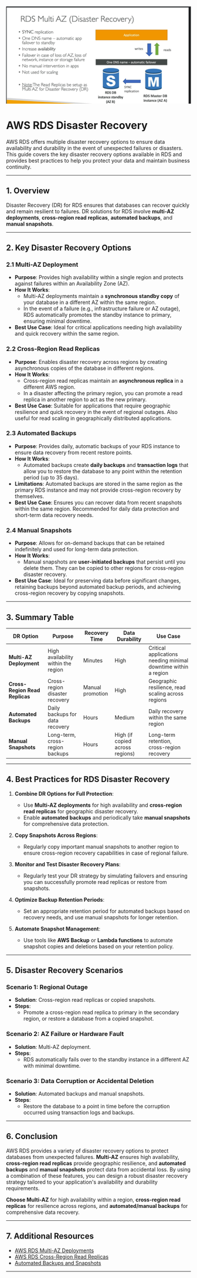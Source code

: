 ![alt text](image.png)


# AWS RDS Disaster Recovery

AWS RDS offers multiple disaster recovery options to ensure data availability and durability in the event of unexpected failures or disasters. This guide covers the key disaster recovery options available in RDS and provides best practices to help you protect your data and maintain business continuity.

---

## 1. Overview

Disaster Recovery (DR) for RDS ensures that databases can recover quickly and remain resilient to failures. DR solutions for RDS involve **multi-AZ deployments**, **cross-region read replicas**, **automated backups**, and **manual snapshots**.

---

## 2. Key Disaster Recovery Options

### 2.1 Multi-AZ Deployment
- **Purpose**: Provides high availability within a single region and protects against failures within an Availability Zone (AZ).
- **How It Works**: 
  - Multi-AZ deployments maintain a **synchronous standby copy** of your database in a different AZ within the same region.
  - In the event of a failure (e.g., infrastructure failure or AZ outage), RDS automatically promotes the standby instance to primary, ensuring minimal downtime.
- **Best Use Case**: Ideal for critical applications needing high availability and quick recovery within the same region.

### 2.2 Cross-Region Read Replicas
- **Purpose**: Enables disaster recovery across regions by creating asynchronous copies of the database in different regions.
- **How It Works**:
  - Cross-region read replicas maintain an **asynchronous replica** in a different AWS region.
  - In a disaster affecting the primary region, you can promote a read replica in another region to act as the new primary.
- **Best Use Case**: Suitable for applications that require geographic resilience and quick recovery in the event of regional outages. Also useful for read scaling in geographically distributed applications.

### 2.3 Automated Backups
- **Purpose**: Provides daily, automatic backups of your RDS instance to ensure data recovery from recent restore points.
- **How It Works**:
  - Automated backups create **daily backups** and **transaction logs** that allow you to restore the database to any point within the retention period (up to 35 days).
- **Limitations**: Automated backups are stored in the same region as the primary RDS instance and may not provide cross-region recovery by themselves.
- **Best Use Case**: Ensures you can recover data from recent snapshots within the same region. Recommended for daily data protection and short-term data recovery needs.

### 2.4 Manual Snapshots
- **Purpose**: Allows for on-demand backups that can be retained indefinitely and used for long-term data protection.
- **How It Works**:
  - Manual snapshots are **user-initiated backups** that persist until you delete them. They can be copied to other regions for cross-region disaster recovery.
- **Best Use Case**: Ideal for preserving data before significant changes, retaining backups beyond automated backup periods, and achieving cross-region recovery by copying snapshots.

---

## 3. Summary Table

| DR Option                  | Purpose                               | Recovery Time | Data Durability | Use Case                                 |
|----------------------------|---------------------------------------|---------------|-----------------|------------------------------------------|
| **Multi-AZ Deployment**    | High availability within the region   | Minutes       | High            | Critical applications needing minimal downtime within a region |
| **Cross-Region Read Replicas** | Cross-region disaster recovery       | Manual promotion | High            | Geographic resilience, read scaling across regions |
| **Automated Backups**      | Daily backups for data recovery       | Hours         | Medium          | Daily recovery within the same region    |
| **Manual Snapshots**       | Long-term, cross-region backups       | Hours         | High (if copied across regions) | Long-term retention, cross-region recovery |

---

## 4. Best Practices for RDS Disaster Recovery

1. **Combine DR Options for Full Protection**:
   - Use **Multi-AZ deployments** for high availability and **cross-region read replicas** for geographic disaster recovery.
   - Enable **automated backups** and periodically take **manual snapshots** for comprehensive data protection.

2. **Copy Snapshots Across Regions**:
   - Regularly copy important manual snapshots to another region to ensure cross-region recovery capabilities in case of regional failure.

3. **Monitor and Test Disaster Recovery Plans**:
   - Regularly test your DR strategy by simulating failovers and ensuring you can successfully promote read replicas or restore from snapshots.

4. **Optimize Backup Retention Periods**:
   - Set an appropriate retention period for automated backups based on recovery needs, and use manual snapshots for longer retention.

5. **Automate Snapshot Management**:
   - Use tools like **AWS Backup** or **Lambda functions** to automate snapshot copies and deletions based on your retention policy.

---

## 5. Disaster Recovery Scenarios

### Scenario 1: Regional Outage
   - **Solution**: Cross-region read replicas or copied snapshots.
   - **Steps**:
     - Promote a cross-region read replica to primary in the secondary region, or restore a database from a copied snapshot.

### Scenario 2: AZ Failure or Hardware Fault
   - **Solution**: Multi-AZ deployment.
   - **Steps**:
     - RDS automatically fails over to the standby instance in a different AZ with minimal downtime.

### Scenario 3: Data Corruption or Accidental Deletion
   - **Solution**: Automated backups and manual snapshots.
   - **Steps**:
     - Restore the database to a point in time before the corruption occurred using transaction logs and backups.

---

## 6. Conclusion

AWS RDS provides a variety of disaster recovery options to protect databases from unexpected failures. **Multi-AZ** ensures high availability, **cross-region read replicas** provide geographic resilience, and **automated backups** and **manual snapshots** protect data from accidental loss. By using a combination of these features, you can design a robust disaster recovery strategy tailored to your application's availability and durability requirements.

**Choose Multi-AZ** for high availability within a region, **cross-region read replicas** for resilience across regions, and **automated/manual backups** for comprehensive data recovery.

---

## 7. Additional Resources

- [AWS RDS Multi-AZ Deployments](https://aws.amazon.com/rds/features/multi-az/)
- [AWS RDS Cross-Region Read Replicas](https://aws.amazon.com/rds/features/read-replicas/)
- [Automated Backups and Snapshots](https://docs.aws.amazon.com/AmazonRDS/latest/UserGuide/USER_WorkingWithAutomatedBackups.html)
  
---
